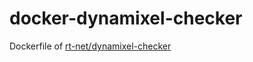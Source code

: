 # docker-dynamixel-checker

Dockerfile of [rt-net/dynamixel-checker](https://github.com/rt-net/dynamixel-checker)
